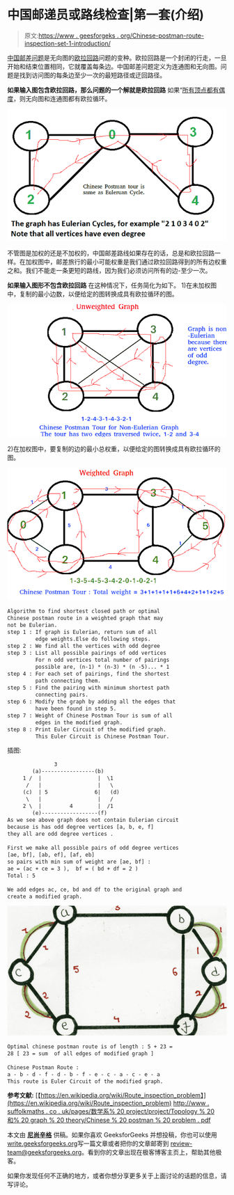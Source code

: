 # 中国邮递员或路线检查|第一套(介绍)

> 原文:[https://www . geesforgeks . org/Chinese-postman-route-inspection-set-1-introduction/](https://www.geeksforgeeks.org/chinese-postman-route-inspection-set-1-introduction/)

[中国邮差问题](https://en.wikipedia.org/wiki/Route_inspection_problem)是无向图的[欧拉回路](https://www.geeksforgeeks.org/eulerian-path-and-circuit/)问题的变种。欧拉回路是一个封闭的行走，一旦开始和结束位置相同，它就覆盖每条边。中国邮差问题定义为连通图和无向图。问题是找到访问图的每条边至少一次的最短路径或迂回路径。

**如果输入图包含欧拉回路，那么问题的一个解就是欧拉回路**
如果“<u>所有顶点都有偶度</u>，则无向图和连通图都有欧拉循环。

![chinese-postman](img/f2d3d702d9c5730ce4f84fe939a8837b.png)

不管图是加权的还是不加权的，中国邮差路线如果存在的话，总是和欧拉回路一样。在加权图中，邮差旅行的最小可能权重是我们通过欧拉回路得到的所有边权重之和。我们不能走一条更短的路线，因为我们必须访问所有的边-至少一次。

**如果输入图形不包含欧拉回路**
在这种情况下，任务简化为如下。
1)在未加权图中，复制的最小边数，以便给定的图转换成具有欧拉循环的图。

![chinese-postman2](img/72aa5243b49f75bdd563ccbf8e4db4c9.png)

2)在加权图中，要复制的边的最小总权重，以便给定的图转换成具有欧拉循环的图。

![chinese-postman-3](img/3bd734b5179924f6240dfe996e978051.png)

```
Algorithm to find shortest closed path or optimal 
Chinese postman route in a weighted graph that may
not be Eulerian.
step 1 : If graph is Eulerian, return sum of all 
         edge weights.Else do following steps.
step 2 : We find all the vertices with odd degree 
step 3 : List all possible pairings of odd vertices  
         For n odd vertices total number of pairings 
         possible are, (n-1) * (n-3) * (n -5)... * 1
step 4 : For each set of pairings, find the shortest 
         path connecting them.
step 5 : Find the pairing with minimum shortest path 
         connecting pairs.
step 6 : Modify the graph by adding all the edges that  
         have been found in step 5.
step 7 : Weight of Chinese Postman Tour is sum of all 
         edges in the modified graph.
step 8 : Print Euler Circuit of the modified graph. 
         This Euler Circuit is Chinese Postman Tour.   
```

插图:

```
               3
        (a)-----------------(b)
     1 /  |                  |  \1
      /   |                  |   \
     (c)  | 5               6|   (d)
      \   |                  |   /
     2 \  |         4        |  /1
        (e)------------------(f)
As we see above graph does not contain Eulerian circuit
because is has odd degree vertices [a, b, e, f]
they all are odd degree vertices . 

First we make all possible pairs of odd degree vertices
[ae, bf], [ab, ef], [af, eb] 
so pairs with min sum of weight are [ae, bf] :
ae = (ac + ce = 3 ),  bf = ( bd + df = 2 ) 
Total : 5

We add edges ac, ce, bd and df to the original graph and
create a modified graph.
```

![img038](img/9e8dcba61222ed9807835d32489344ca.png)

```
Optimal chinese postman route is of length : 5 + 23 = 
28 [ 23 = sum  of all edges of modified graph ]

Chinese Postman Route :  
a - b - d - f - d - b - f - e - c - a - c - e - a 
This route is Euler Circuit of the modified graph. 
```

**参考文献:**
[【https://en.wikipedia.org/wiki/Route_inspection_problem】](https://en.wikipedia.org/wiki/Route_inspection_problem)
[http://www . suffolkmaths . co . uk/pages/数学系% 20 project/project/Topology % 20 和% 20 graph % 20 theory/Chinese % 20 postman % 20 problem . pdf](http://www.suffolkmaths.co.uk/pages/Maths%20Projects/Projects/Topology%20and%20Graph%20Theory/Chinese%20Postman%20Problem.pdf)

本文由 [**尼尚辛格**](https://practice.geeksforgeeks.org/user-profile.php?user=_code) 供稿。如果你喜欢 GeeksforGeeks 并想投稿，你也可以使用[write.geeksforgeeks.org](https://write.geeksforgeeks.org)写一篇文章或者把你的文章邮寄到 review-team@geeksforgeeks.org。看到你的文章出现在极客博客主页上，帮助其他极客。

如果你发现任何不正确的地方，或者你想分享更多关于上面讨论的话题的信息，请写评论。
